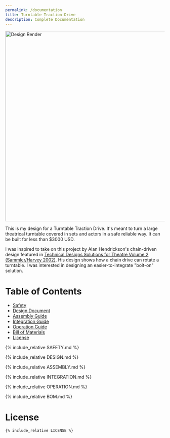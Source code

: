 ```yaml
---
permalink: /documentation
title: Turntable Traction Drive
description: Complete Documentation
---
```


<image alt="Design Render" src="images/design-render.jpg" width=600 />

This is my design for a Turntable Traction Drive. It's meant to turn a large theatrical turntable covered in sets and actors in a safe reliable way. It can be built for less than $3000 USD.

I was inspired to take on this project by Alan Hendrickson's chain-driven design featured in [Technical Designs Solutions for Theatre Volume 2 (Sammler/Harvey 2002)](https://www.amazon.com/Technical-Design-Solutions-Theatre-Collection/dp/0240804929). His design shows how a chain drive can rotate a turntable. I was interested in designing an easier-to-integrate "bolt-on" solution.

# Table of Contents

- [Safety](#safety-and-liability)
- [Design Document](#turntable-traction-drive-design)
- [Assembly Guide](#turntable-traction-drive-assembly-guide)
- [Integration Guide](#turntable-traction-drive-integration-guide)
- [Operation Guide](#turntable-traction-drive-operation-guide)
- [Bill of Materials](#bill-of-materials)
- [License](#license)

<div style="page-break-after: always"></div>

{% include_relative  SAFETY.md %}

<div style="page-break-after: always"></div>

{% include_relative  DESIGN.md %}

<div style="page-break-after: always"></div>

{% include_relative  ASSEMBLY.md %}

<div style="page-break-after: always"></div>

{% include_relative  INTEGRATION.md %}

<div style="page-break-after: always"></div>

{% include_relative  OPERATION.md %}

<div style="page-break-after: always"></div>

{% include_relative  BOM.md %}

<div style="page-break-after: always"></div>

# License
```
{% include_relative LICENSE %}
```
